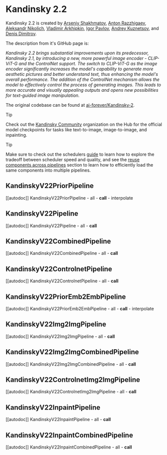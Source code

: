 <!--Copyright 2025 The HuggingFace Team. All rights reserved.
Licensed under the Apache License, Version 2.0 (the "License"); you may not use this file except in compliance with
the License. You may obtain a copy of the License at
http://www.apache.org/licenses/LICENSE-2.0
Unless required by applicable law or agreed to in writing, software distributed under the License is distributed on
an "AS IS" BASIS, WITHOUT WARRANTIES OR CONDITIONS OF ANY KIND, either express or implied. See the License for the
specific language governing permissions and limitations under the License.
-->

# Kandinsky 2.2

Kandinsky 2.2 is created by [Arseniy Shakhmatov](https://github.com/cene555), [Anton Razzhigaev](https://github.com/razzant), [Aleksandr Nikolich](https://github.com/AlexWortega), [Vladimir Arkhipkin](https://github.com/oriBetelgeuse), [Igor Pavlov](https://github.com/boomb0om), [Andrey Kuznetsov](https://github.com/kuznetsoffandrey), and [Denis Dimitrov](https://github.com/denndimitrov).

The description from it's GitHub page is:

*Kandinsky 2.2 brings substantial improvements upon its predecessor, Kandinsky 2.1, by introducing a new, more powerful image encoder - CLIP-ViT-G and the ControlNet support. The switch to CLIP-ViT-G as the image encoder significantly increases the model's capability to generate more aesthetic pictures and better understand text, thus enhancing the model's overall performance. The addition of the ControlNet mechanism allows the model to effectively control the process of generating images. This leads to more accurate and visually appealing outputs and opens new possibilities for text-guided image manipulation.*

The original codebase can be found at [ai-forever/Kandinsky-2](https://github.com/ai-forever/Kandinsky-2).

> [!TIP]
> Check out the [Kandinsky Community](https://huggingface.co/kandinsky-community) organization on the Hub for the official model checkpoints for tasks like text-to-image, image-to-image, and inpainting.

> [!TIP]
> Make sure to check out the schedulers [guide](../../using-diffusers/schedulers) to learn how to explore the tradeoff between scheduler speed and quality, and see the [reuse components across pipelines](../../using-diffusers/loading#reuse-a-pipeline) section to learn how to efficiently load the same components into multiple pipelines.

## KandinskyV22PriorPipeline

[[autodoc]] KandinskyV22PriorPipeline
	- all
	- __call__
	- interpolate

## KandinskyV22Pipeline

[[autodoc]] KandinskyV22Pipeline
	- all
	- __call__

## KandinskyV22CombinedPipeline

[[autodoc]] KandinskyV22CombinedPipeline
	- all
	- __call__

## KandinskyV22ControlnetPipeline

[[autodoc]] KandinskyV22ControlnetPipeline
	- all
	- __call__

## KandinskyV22PriorEmb2EmbPipeline

[[autodoc]] KandinskyV22PriorEmb2EmbPipeline
	- all
	- __call__
	- interpolate

## KandinskyV22Img2ImgPipeline

[[autodoc]] KandinskyV22Img2ImgPipeline
	- all
	- __call__

## KandinskyV22Img2ImgCombinedPipeline

[[autodoc]] KandinskyV22Img2ImgCombinedPipeline
	- all
	- __call__

## KandinskyV22ControlnetImg2ImgPipeline

[[autodoc]] KandinskyV22ControlnetImg2ImgPipeline
	- all
	- __call__

## KandinskyV22InpaintPipeline

[[autodoc]] KandinskyV22InpaintPipeline
	- all
	- __call__

## KandinskyV22InpaintCombinedPipeline

[[autodoc]] KandinskyV22InpaintCombinedPipeline
	- all
	- __call__
